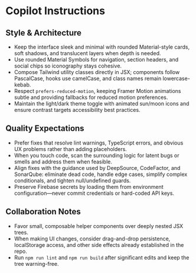 # Copilot Instructions

## Style & Architecture
- Keep the interface sleek and minimal with rounded Material-style cards, soft shadows, and translucent layers when depth is needed.
- Use rounded Material Symbols for navigation, section headers, and social chips so iconography stays cohesive.
- Compose Tailwind utility classes directly in JSX; components follow PascalCase, hooks use camelCase, and class names remain lowercase-kebab.
- Respect `prefers-reduced-motion`, keeping Framer Motion animations subtle and providing fallbacks for reduced motion preferences.
- Maintain the light/dark theme toggle with animated sun/moon icons and ensure contrast targets accessibility best practices.

## Quality Expectations
- Prefer fixes that resolve lint warnings, TypeScript errors, and obvious UX problems rather than adding placeholders.
- When you touch code, scan the surrounding logic for latent bugs or smells and address them when feasible.
- Align fixes with the guidance used by DeepSource, CodeFactor, and SonarQube: eliminate dead code, handle edge cases, simplify complex conditionals, and tighten null/undefined guards.
- Preserve Firebase secrets by loading them from environment configuration—never commit credentials or hard-coded API keys.

## Collaboration Notes
- Favor small, composable helper components over deeply nested JSX trees.
- When making UI changes, consider drag-and-drop persistence, localStorage access, and other side effects already established in the repo.
- Run `npm run lint` and `npm run build` after significant edits and keep the tree warning-free.
